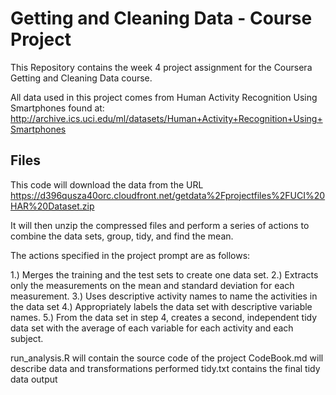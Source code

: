 Getting and Cleaning Data - Course Project
==========================================

This Repository contains the week 4 project assignment for the Coursera Getting and Cleaning Data course. 

All data used in this project comes from Human Activity Recognition Using Smartphones
found at: http://archive.ics.uci.edu/ml/datasets/Human+Activity+Recognition+Using+Smartphones
## Files

This code will download the data from the URL https://d396qusza40orc.cloudfront.net/getdata%2Fprojectfiles%2FUCI%20HAR%20Dataset.zip

It will then unzip the compressed files and perform a series of actions to combine the data sets, group, tidy, and find the mean.

The actions specified in the project prompt are as follows:

1.) Merges the training and the test sets to create one data set.
2.) Extracts only the measurements on the mean and standard deviation for each measurement.
3.) Uses descriptive activity names to name the activities in the data set
4.) Appropriately labels the data set with descriptive variable names.
5.) From the data set in step 4, creates a second, independent tidy data set with the average of each variable for each activity and each subject.

run_analysis.R will contain the source code of the project
CodeBook.md will describe data and transformations performed
tidy.txt contains the final tidy data output



